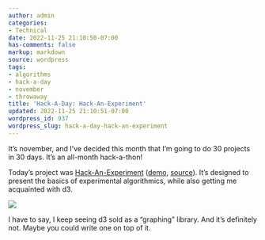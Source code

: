```yaml
---
author: admin
categories:
- Technical
date: 2022-11-25 21:10:50-07:00
has-comments: false
markup: markdown
source: wordpress
tags:
- algorithms
- hack-a-day
- november
- throwaway
title: 'Hack-A-Day: Hack-An-Experiment'
updated: 2022-11-25 21:10:51-07:00
wordpress_id: 937
wordpress_slug: hack-a-day-hack-an-experiment
---
```

It’s november, and I’ve decided this month that I’m going to do 30 projects in 30 days. It’s an all-month hack-a-thon!

Today’s project was [Hack-An-Experiment](https://tilde.za3k.com/hackaday/experiment/) ([demo](https://tilde.za3k.com/hackaday/experiment/), [source](https://github.com/za3k/day25_experiment)). It’s designed to present the basics of experimental algorithmics, while also getting me acquainted with d3.

[![](../wp-content/uploads/2022/11/screenshot-22-1024x640.png)](https://tilde.za3k.com/hackaday/experiment/)

I have to say, I keep seeing d3 sold as a “graphing” library. And it’s definitely not. Maybe you could write one on top of it.

